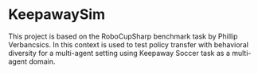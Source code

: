 # KeepawaySim
This project is based on the RoboCupSharp benchmark task by Phillip Verbancsics. In this context is used to test policy transfer with behavioral diversity for a multi-agent setting using Keepaway Soccer task as a multi-agent domain.
